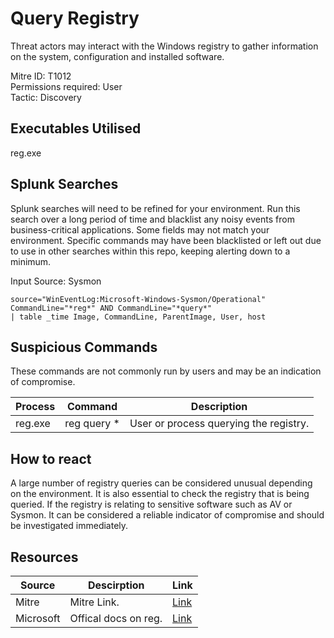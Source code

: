 # Query Registry
Threat actors may interact with the Windows registry to gather information on the system, configuration and installed software.

Mitre ID: T1012  
Permissions required: User  
Tactic: Discovery  

## Executables Utilised
reg.exe


## Splunk Searches
Splunk searches will need to be refined for your environment. Run this search over a long period of time and blacklist any noisy events from business-critical applications. Some fields may not match your environment. Specific commands may have been blacklisted or left out due to use in other searches within this repo, keeping alerting down to a minimum.

Input Source: Sysmon
```
source="WinEventLog:Microsoft-Windows-Sysmon/Operational"
CommandLine="*reg*" AND CommandLine="*query*"
| table _time Image, CommandLine, ParentImage, User, host
```

## Suspicious Commands
These commands are not commonly run by users and may be an indication of compromise.

| Process  | Command | Description
| ------------- | ------------- | -------- | 
|reg.exe |reg query * |User or process querying the registry. |

## How to react
A large number of registry queries can be considered unusual depending on the environment. It is also essential to check the registry that is being queried. If the registry is relating to sensitive software such as AV or Sysmon. It can be considered a reliable indicator of compromise and should be investigated immediately. 

## Resources

| Source | Descirption | Link | 
| --- | --- | --- |
|Mitre |Mitre Link. |[Link](https://attack.mitre.org/techniques/T1012/) |
| Microsoft  |Offical docs on reg.   |   [Link](https://docs.microsoft.com/en-us/windows-server/administration/windows-commands/reg) |
